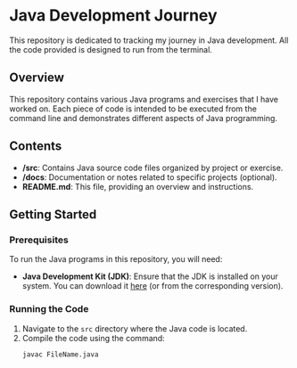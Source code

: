 # Java Development Journey

This repository is dedicated to tracking my journey in Java development. All the code provided is designed to run from the terminal.

## Overview

This repository contains various Java programs and exercises that I have worked on. Each piece of code is intended to be executed from the command line and demonstrates different aspects of Java programming.

## Contents

- **/src**: Contains Java source code files organized by project or exercise.
- **/docs**: Documentation or notes related to specific projects (optional).
- **README.md**: This file, providing an overview and instructions.

## Getting Started

### Prerequisites

To run the Java programs in this repository, you will need:

- **Java Development Kit (JDK)**: Ensure that the JDK is installed on your system. You can download it [here](https://www.oracle.com/java/technologies/javase-jdk11-downloads.html) (or from the corresponding version).

### Running the Code

1. Navigate to the `src` directory where the Java code is located.
2. Compile the code using the command:
   ```bash
   javac FileName.java
